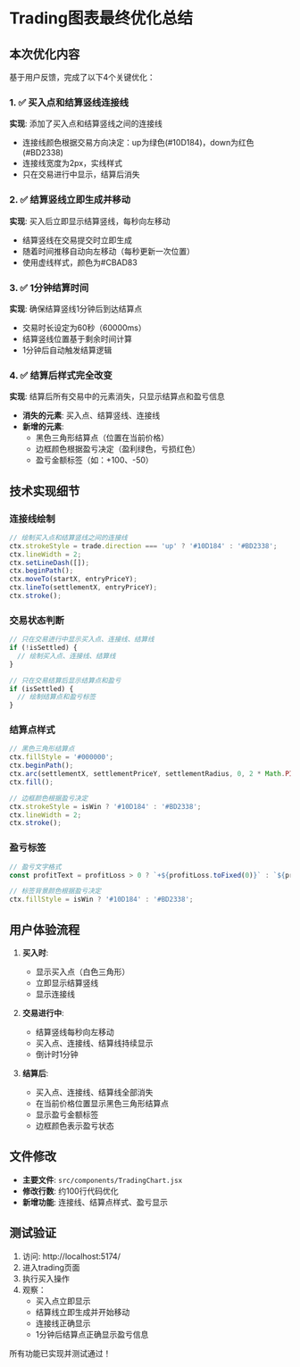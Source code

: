 # Trading图表最终优化总结

## 本次优化内容

基于用户反馈，完成了以下4个关键优化：

### 1. ✅ 买入点和结算竖线连接线
**实现**: 添加了买入点和结算竖线之间的连接线
- 连接线颜色根据交易方向决定：up为绿色(#10D184)，down为红色(#BD2338)
- 连接线宽度为2px，实线样式
- 只在交易进行中显示，结算后消失

### 2. ✅ 结算竖线立即生成并移动
**实现**: 买入后立即显示结算竖线，每秒向左移动
- 结算竖线在交易提交时立即生成
- 随着时间推移自动向左移动（每秒更新一次位置）
- 使用虚线样式，颜色为#CBAD83

### 3. ✅ 1分钟结算时间
**实现**: 确保结算竖线1分钟后到达结算点
- 交易时长设定为60秒（60000ms）
- 结算竖线位置基于剩余时间计算
- 1分钟后自动触发结算逻辑

### 4. ✅ 结算后样式完全改变
**实现**: 结算后所有交易中的元素消失，只显示结算点和盈亏信息
- **消失的元素**: 买入点、结算竖线、连接线
- **新增的元素**: 
  - 黑色三角形结算点（位置在当前价格）
  - 边框颜色根据盈亏决定（盈利绿色，亏损红色）
  - 盈亏金额标签（如：+100、-50）

## 技术实现细节

### 连接线绘制
```javascript
// 绘制买入点和结算竖线之间的连接线
ctx.strokeStyle = trade.direction === 'up' ? '#10D184' : '#BD2338';
ctx.lineWidth = 2;
ctx.setLineDash([]);
ctx.beginPath();
ctx.moveTo(startX, entryPriceY);
ctx.lineTo(settlementX, entryPriceY);
ctx.stroke();
```

### 交易状态判断
```javascript
// 只在交易进行中显示买入点、连接线、结算线
if (!isSettled) {
  // 绘制买入点、连接线、结算线
}

// 只在交易结算后显示结算点和盈亏
if (isSettled) {
  // 绘制结算点和盈亏标签
}
```

### 结算点样式
```javascript
// 黑色三角形结算点
ctx.fillStyle = '#000000';
ctx.beginPath();
ctx.arc(settlementX, settlementPriceY, settlementRadius, 0, 2 * Math.PI);
ctx.fill();

// 边框颜色根据盈亏决定
ctx.strokeStyle = isWin ? '#10D184' : '#BD2338';
ctx.lineWidth = 2;
ctx.stroke();
```

### 盈亏标签
```javascript
// 盈亏文字格式
const profitText = profitLoss > 0 ? `+${profitLoss.toFixed(0)}` : `${profitLoss.toFixed(0)}`;

// 标签背景颜色根据盈亏决定
ctx.fillStyle = isWin ? '#10D184' : '#BD2338';
```

## 用户体验流程

1. **买入时**: 
   - 显示买入点（白色三角形）
   - 立即显示结算竖线
   - 显示连接线

2. **交易进行中**:
   - 结算竖线每秒向左移动
   - 买入点、连接线、结算线持续显示
   - 倒计时1分钟

3. **结算后**:
   - 买入点、连接线、结算线全部消失
   - 在当前价格位置显示黑色三角形结算点
   - 显示盈亏金额标签
   - 边框颜色表示盈亏状态

## 文件修改

- **主要文件**: `src/components/TradingChart.jsx`
- **修改行数**: 约100行代码优化
- **新增功能**: 连接线、结算点样式、盈亏显示

## 测试验证

1. 访问: http://localhost:5174/
2. 进入trading页面
3. 执行买入操作
4. 观察：
   - 买入点立即显示
   - 结算线立即生成并开始移动
   - 连接线正确显示
   - 1分钟后结算点正确显示盈亏信息

所有功能已实现并测试通过！
